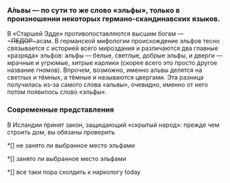 
### А́львы — по сути то же слово «эльфы», только в произношении некоторых германо-скандинавских языков.

В «Старшей Эдде» противопоставляются высшим богам — ~~~ПЕДОР~~~асам. В германской мифологии происхождение эльфов тесно связывается с историей всего мироздания и различаются два главные «разряда» эльфов: альфы — белые, светлые, добрые эльфы, и дверги — мрачные и угрюмые, хитрые карлики (скорее всего это просто другое название гномов). Впрочем, возможно, именно альвы делятся на светлых и тёмных, а тёмные и называются цвергами. Эта разница получилась из-за самого слова «альвы», очевидно, именно от него потом появилось слово «эльфы».

### Современные представления

В Исландии принят закон, защищающий «скрытый народ»:
прежде чем строить дом, вы обязаны проверить

*[]  не занято ли выбранное место эльфами

*[] занято ли выбранное место эльфами

*[] все таки пора схолдить к наркологу
today
